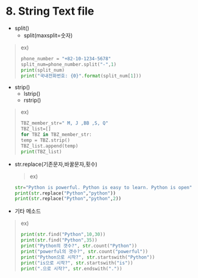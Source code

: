 # 8. String Text file
- split()
  - split(maxsplit=숫자)
> ex)
> ~~~python
> phone_number = "+82-10-1234-5678"
> split_num=phone_number.split("-",1)
> print(split_num)
> print("국내전화번호: {0}".format(split_num[1]))

- strip()
  - lstrip()
  - rstrip()
> ex) 
> ~~~python
> TBZ_member_str=" M, J ,BB ,S, Q"
> TBZ_list=[]
> for TBZ in TBZ_member_str:
> temp = TBZ.strip()
> TBZ_list.append(temp)
> print(TBZ_list)
> ~~~
- str.replace(기존문자,바꿀문자,횟수)
  > ex)
  ~~~python
  str="Python is powerful. Python is easy to learn. Python is open"
  print(str.replace("Python","python"))
  print(str.replace("Python","python",2))
  ~~~
- 기타 메소드
> ex)
> ~~~python
> print(str.find("Python",10,30))
> print(str.find("Python",35))
> print("Python의 갯수?", str.count("Python"))
> print("powerful의 갯수?", str.count("powerful"))
> print("Python으로 시작?", str.startswith("Python"))
> print("is으로 시작?", str.startswith("is"))
> print(".으로 시작?", str.endswith("."))
> ~~~
